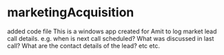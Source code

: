 # marketingAcquisition
added code file
This is a windows app created for Amit to log market lead call details. e.g. when is next call scheduled? What was discussed in last call? What are the contact details of the lead? etc etc.
